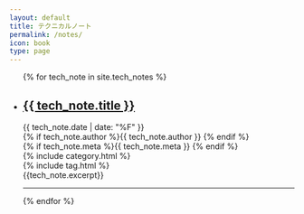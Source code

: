 ```yaml
---
layout: default
title: テクニカルノート
permalink: /notes/
icon: book
type: page
---
```

<ul>
{% for tech_note in site.tech_notes %}
<li>
  <h2>
    <a class="post-link" href="{{ tech_note.url | prepend: site.baseurl }}">{{ tech_note.title }}</a>
  </h2>
  <div class="label">
    <div class="label-card">
      <i class="fa fa-calendar"></i>{{ tech_note.date | date: "%F" }}
    </div>
    <div class="label-card">
    {% if tech_note.author %}<i class="fa fa-user"></i>{{ tech_note.author }}
    {% endif %}
    </div>
    <div class="label-card">
      {% if tech_note.meta %}<i class="fa fa-key"></i>{{ tech_note.meta }}  {% endif %}
    </div>
    <div class="label-card">
      {% include category.html %}
    </div>
    <div class="label-card">
      {% include tag.html %}
    </div>
  </div> 
  <div class="excerpt">
    {{tech_note.excerpt}}
  </div>
  <hr>
</li>
{% endfor %}
</ul>

